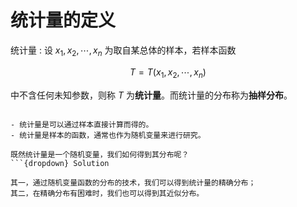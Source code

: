 # 统计量的定义
统计量
: 设 $x_1,x_2,\cdots,x_n$ 为取自某总体的样本，若样本函数

$$
T = T(x_1,x_2,\cdots,x_n)
$$

中不含任何未知参数，则称 $T$ 为**统计量**。而统计量的分布称为**抽样分布**。

```{admonition} Remark

- 统计量是可以通过样本直接计算而得的。
- 统计量是样本的函数，通常也作为随机变量来进行研究。

```

```{admonition} Question
既然统计量是一个随机变量，我们如何得到其分布呢？
```{dropdown} Solution

其一，通过随机变量函数的分布的技术，我们可以得到统计量的精确分布；
其二，在精确分布有困难时，我们也可以得到其近似分布。
```